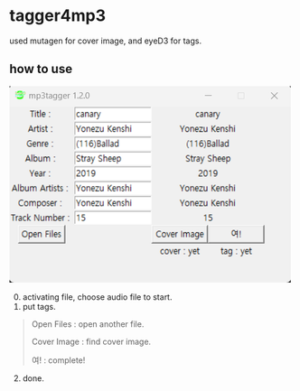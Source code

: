 # tagger4mp3

used mutagen for cover image, and eyeD3 for tags.

## how to use
![tagger4mp3](/tutorial.png)

0. activating file, choose audio file to start.
1. put tags.
> Open Files : open another file.
>
> Cover Image : find cover image.
>
> 여! : complete!
2. done.
